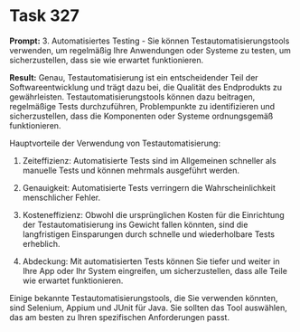 # Task 327

**Prompt:** 3. Automatisiertes Testing - Sie können Testautomatisierungstools verwenden, um regelmäßig Ihre Anwendungen oder Systeme zu testen, um sicherzustellen, dass sie wie erwartet funktionieren.

**Result:**
Genau, Testautomatisierung ist ein entscheidender Teil der Softwareentwicklung und trägt dazu bei, die Qualität des Endprodukts zu gewährleisten. Testautomatisierungstools können dazu beitragen, regelmäßige Tests durchzuführen, Problempunkte zu identifizieren und sicherzustellen, dass die Komponenten oder Systeme ordnungsgemäß funktionieren.

Hauptvorteile der Verwendung von Testautomatisierung:

1. Zeiteffizienz: Automatisierte Tests sind im Allgemeinen schneller als manuelle Tests und können mehrmals ausgeführt werden.

2. Genauigkeit: Automatisierte Tests verringern die Wahrscheinlichkeit menschlicher Fehler.

3. Kosteneffizienz: Obwohl die ursprünglichen Kosten für die Einrichtung der Testautomatisierung ins Gewicht fallen könnten, sind die langfristigen Einsparungen durch schnelle und wiederholbare Tests erheblich.

4. Abdeckung: Mit automatisierten Tests können Sie tiefer und weiter in Ihre App oder Ihr System eingreifen, um sicherzustellen, dass alle Teile wie erwartet funktionieren.

Einige bekannte Testautomatisierungstools, die Sie verwenden könnten, sind Selenium, Appium und JUnit für Java. Sie sollten das Tool auswählen, das am besten zu Ihren spezifischen Anforderungen passt.
